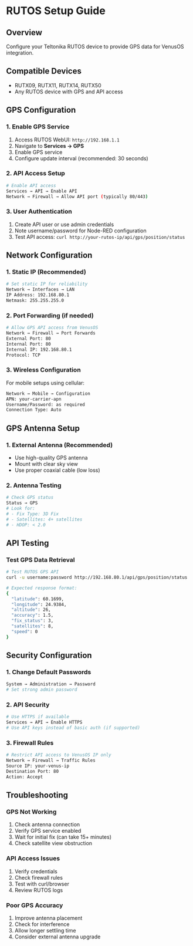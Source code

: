 # RUTOS Setup Guide

## Overview
Configure your Teltonika RUTOS device to provide GPS data for VenusOS integration.

## Compatible Devices
- RUTX09, RUTX11, RUTX14, RUTX50
- Any RUTOS device with GPS and API access

## GPS Configuration

### 1. Enable GPS Service
1. Access RUTOS WebUI: `http://192.168.1.1`
2. Navigate to **Services → GPS**
3. Enable GPS service
4. Configure update interval (recommended: 30 seconds)

### 2. API Access Setup
```bash
# Enable API access
Services → API → Enable API
Network → Firewall → Allow API port (typically 80/443)
```

### 3. User Authentication
1. Create API user or use admin credentials
2. Note username/password for Node-RED configuration
3. Test API access: `curl http://your-rutos-ip/api/gps/position/status`

## Network Configuration

### 1. Static IP (Recommended)
```bash
# Set static IP for reliability
Network → Interfaces → LAN
IP Address: 192.168.80.1
Netmask: 255.255.255.0
```

### 2. Port Forwarding (if needed)
```bash
# Allow GPS API access from VenusOS
Network → Firewall → Port Forwards
External Port: 80
Internal Port: 80
Internal IP: 192.168.80.1
Protocol: TCP
```

### 3. Wireless Configuration
For mobile setups using cellular:
```bash
Network → Mobile → Configuration
APN: your-carrier-apn
Username/Password: as required
Connection Type: Auto
```

## GPS Antenna Setup

### 1. External Antenna (Recommended)
- Use high-quality GPS antenna
- Mount with clear sky view
- Use proper coaxial cable (low loss)

### 2. Antenna Testing
```bash
# Check GPS status
Status → GPS
# Look for:
# - Fix Type: 3D Fix
# - Satellites: 4+ satellites
# - HDOP: < 2.0
```

## API Testing

### Test GPS Data Retrieval
```bash
# Test RUTOS GPS API
curl -u username:password http://192.168.80.1/api/gps/position/status

# Expected response format:
{
  "latitude": 60.1699,
  "longitude": 24.9384,
  "altitude": 26,
  "accuracy": 1.5,
  "fix_status": 3,
  "satellites": 8,
  "speed": 0
}
```

## Security Configuration

### 1. Change Default Passwords
```bash
System → Administration → Password
# Set strong admin password
```

### 2. API Security
```bash
# Use HTTPS if available
Services → API → Enable HTTPS
# Use API keys instead of basic auth (if supported)
```

### 3. Firewall Rules
```bash
# Restrict API access to VenusOS IP only
Network → Firewall → Traffic Rules
Source IP: your-venus-ip
Destination Port: 80
Action: Accept
```

## Troubleshooting

### GPS Not Working
1. Check antenna connection
2. Verify GPS service enabled
3. Wait for initial fix (can take 15+ minutes)
4. Check satellite view obstruction

### API Access Issues
1. Verify credentials
2. Check firewall rules
3. Test with curl/browser
4. Review RUTOS logs

### Poor GPS Accuracy
1. Improve antenna placement
2. Check for interference
3. Allow longer settling time
4. Consider external antenna upgrade
